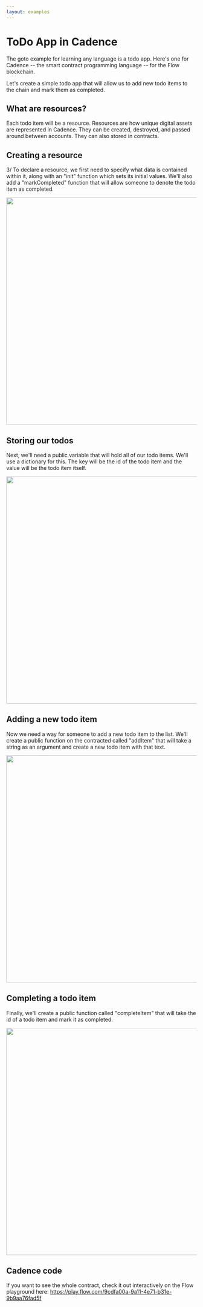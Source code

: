 ```yaml
---
layout: examples
---
```


# ToDo App in Cadence

The goto example for learning any language is a todo app. Here's one for Cadence -- the smart contract programming language -- for the Flow blockchain. 

Let's create a simple todo app that will allow us to add new todo items to the chain and mark them as completed.

## What are resources?

Each todo item will be a resource. Resources are how unique digital assets are represented in Cadence. They can be created, destroyed, and passed around between accounts. They can also stored in contracts.

## Creating a resource

3/ To declare a resource, we first need to specify what data is contained within it, along with an "init" function which sets its initial values. We'll also add a "markCompleted" function that will allow someone to denote the todo item as completed.

<img src="https://pbs.twimg.com/media/F2o-fKZbkAA6ghT?format=jpg&name=large" width="600" />

## Storing our todos

Next, we'll need a public variable that will hold all of our todo items. We'll use a dictionary for this. The key will be the id of the todo item and the value will be the todo item itself.

<img src="https://pbs.twimg.com/media/F2o-iCsaUAIJ_lT?format=jpg&name=medium" width="600" />

## Adding a new todo item

Now we need a way for someone to add a new todo item to the list. We'll create a public function on the contracted called "addItem" that will take a string as an argument and create a new todo item with that text.

<img src="https://pbs.twimg.com/media/F2o-j6ubgAIIQCW?format=jpg&name=large" width="600" />

## Completing a todo item

Finally, we'll create a public function called "completeItem" that will take the id of a todo item and mark it as completed.

<img src="https://pbs.twimg.com/media/F2o-l4maUAAoDXF?format=jpg&name=medium" width="600" />

## Cadence code

If you want to see the whole contract, check it out interactively on the Flow playground here: https://play.flow.com/9cdfa00a-9a11-4e71-b31e-9b9aa76fad5f
